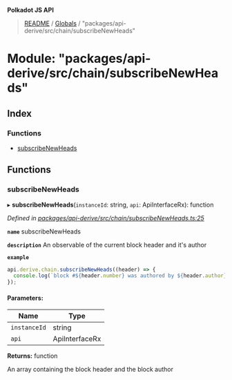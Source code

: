 **Polkadot JS API**

> [README](../README.md) / [Globals](../globals.md) / "packages/api-derive/src/chain/subscribeNewHeads"

# Module: "packages/api-derive/src/chain/subscribeNewHeads"

## Index

### Functions

* [subscribeNewHeads](_packages_api_derive_src_chain_subscribenewheads_.md#subscribenewheads)

## Functions

### subscribeNewHeads

▸ **subscribeNewHeads**(`instanceId`: string, `api`: ApiInterfaceRx): function

*Defined in [packages/api-derive/src/chain/subscribeNewHeads.ts:25](https://github.com/polkadot-js/api/blob/e055438c5/packages/api-derive/src/chain/subscribeNewHeads.ts#L25)*

**`name`** subscribeNewHeads

**`description`** An observable of the current block header and it's author

**`example`** 
<BR>

```javascript
api.derive.chain.subscribeNewHeads((header) => {
  console.log(`block #${header.number} was authored by ${header.author}`);
});
```

#### Parameters:

Name | Type |
------ | ------ |
`instanceId` | string |
`api` | ApiInterfaceRx |

**Returns:** function

An array containing the block header and the block author
